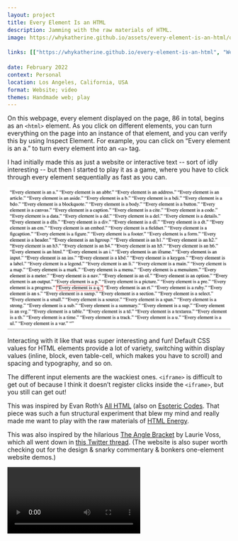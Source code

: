 ```yaml
---
layout: project
title: Every Element Is an HTML
description: Jamming with the raw materials of HTML.
image: https://whykatherine.github.io/assets/every-element-is-an-html/q.png

links: [["https://whykatherine.github.io/every-element-is-an-html", "Website"], ["https://github.com/whykatherine/every-element-is-an-html", "GitHub"]]

date: February 2022
context: Personal
location: Los Angeles, California, USA
format: Website; video
themes: Handmade web; play
---
```


On this webpage, every element displayed on the page, 86 in total, begins as an <code>&lt;html&gt;</code> element. As you click on different elements, you can turn everything on the page into an instance of that element, and you can verify this by using Inspect Element. For example, you can click on “Every element is an a.” to turn every element into an <code>&lt;a&gt;</code> tag.
      
I had initially made this as just a website or interactive text&nbsp;--&nbsp;sort of idly interesting&nbsp;--&nbsp;but then I started to play it as a game, where you have to click through every element sequentially as fast as you can.

<div class="gallery">
  <div><img src="/assets/every-element-is-an-html/q.png" alt="A page with the repeated text, “Every element is an”, iterating through all possible HTML tags. Currently, all elements are composed of the <q> tag, so each sentence is wrapped with quotation marks."></div>
</div>

Interacting with it like that was super interesting and fun! Default CSS values for HTML elements provide a lot of variety, switching within display values (inline, block, even table-cell, which makes you have to scroll) and spacing and typography, and so on.

The different input elements are the wackiest ones. <code>&lt;iframe&gt;</code> is difficult to get out of because I think it doesn’t register clicks inside the <code>&lt;iframe&gt;</code>, but you still can get out!

This was inspired by Evan Roth’s [All HTML](https://all-html.net) (also on [Esoteric Codes](https://esoteric.codes/blog/all-html). That piece was such a fun structural experiment that blew my mind and really made me want to play with the raw materials of [HTML Energy](https://html.energy/).

This was also inspired by the hilarious [The Angle Bracket](https://theanglebracket.com/) by Laurie Voss, which all went down in [this Twitter thread](https://twitter.com/seldo/status/1459959521896382466). (The website is also super worth checking out for the design &amp; snarky commentary &amp; bonkers one-element website demos.)

<div class="gallery">
  <div><video controls src="/assets/every-element-is-an-html/jam.mp4"></video></div>
</div>